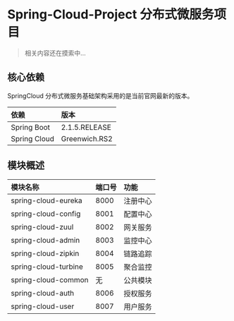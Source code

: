 # Spring-Cloud-Project 分布式微服务项目


> 相关内容还在摸索中...

## 核心依赖

SpringCloud 分布式微服务基础架构采用的是当前官网最新的版本。

| 依赖 | 版本 |
|:--|:--|
| Spring Boot | 2.1.5.RELEASE |
| Spring Cloud | Greenwich.RS2 |

## 模块概述

| 模块名称 | 端口号 | 功能 |
|:--|:--|:--|
| spring-cloud-eureka | 8000 | 注册中心 |
| spring-cloud-config | 8001 | 配置中心 |
| spring-cloud-zuul | 8002 | 网关服务 |
| spring-cloud-admin | 8003 | 监控中心 |
| spring-cloud-zipkin | 8004 | 链路追踪 |
| spring-cloud-turbine | 8005 | 聚合监控 |
| spring-cloud-common | 无 | 公共模块 |
| spring-cloud-auth | 8006 | 授权服务 |
| spring-cloud-user | 8007 | 用户服务 |
